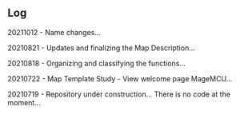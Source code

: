 ## Log


<p>20211012 - Name changes...</p>
<p>20210821 - Updates and finalizing the Map Description...</p>
<p>20210818 - Organizing and classifying the functions...</p>
<p>20210722 - Map Template Study - View welcome page MageMCU...</p>
<p>20210719 - Repository under construction... There is no code at the moment...</p>

